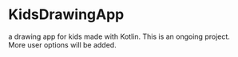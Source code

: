 # KidsDrawingApp
a drawing app for kids made with Kotlin. 
This is an ongoing project. <br>
More user options will be added.
